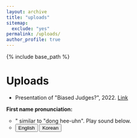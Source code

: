 ```yaml
---
layout: archive
title: "uploads"
sitemap:
  exclude: "yes"
permalink: /uploads/
author_profile: true
---
```


{% include base_path %}

Uploads
======

* Presentation of "Biased Judges?", 2022. [Link](https://donghyunkang.com/files/JudgeBias_Slides_short.pdf)
<!-- * Discussion at FMA 2022. [Link](https://donghyunkang.com/files/fma_discussion.pdf)
 -->

<strong>First name pronunciation:</strong>
<ul>
<li style="list-style-type:circle;font-size:14px">" similar to "dong hee-uhn". Play sound below.</li>
<li style="list-style-type:circle;font-size:14px"><audio id="speak_en">
  <source type="audio/mp3" src="/files/donghyun_en.mp3"></source>
  <p>Your browser does not support the audio element.</p>
</audio>
<audio id="speak_kr">
  <source type="audio/mp3" src="https://donghyunkang.com/files/donghyun_kr.mp3"></source>
  <p>Your browser does not support the audio element.</p>
</audio>
<div>
	<button onclick="document.getElementById('speak_en').play()">English</button>
	<button onclick="document.getElementById('speak_kr').play()">Korean</button>
</div> </li>
</ul>
